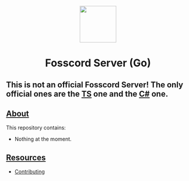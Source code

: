 <p align="center">
  <img width="100" src="https://raw.githubusercontent.com/Midou36O/fosscord-server-go/assets/Fosscord-Icon-Rounded-Subtract.svg" />
</p>
<h1 align="center">Fosscord Server (Go)</h1>

## This is not an official Fosscord Server! The only official ones are the [TS](https://github.com/fosscord/fosscord-Server) one and the [C#](https://github.com/fosscord/fosscord-server-cs) one.

## [About](https://fosscord.com)

This repository contains:
  - Nothing at the moment.

## [Resources](https://docs.fosscord.com/resources/)

-   [Contributing](https://docs.fosscord.com/contributing/server/)

